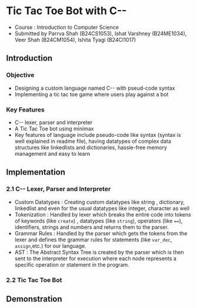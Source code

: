 # Tic Tac Toe Bot with C--

- Course : Introduction to Computer Science
- Submitted by Parrva Shah (B24CS1053), Ishat Varshney (B24ME1034), Veer Shah (B24CM1054), Ishita Tyagi (B24CI1017)

## Introduction

### Objective
- Designing a custom language named C-- with pseud-code syntax
- Implementing a tic tac toe game where users play against a bot

### Key Features
- C-- lexer, parser and interpreter
- A Tic Tac Toe bot using minimax
- Key features of language include pseudo-code like syntax (syntax is well explained in readme file), having datatypes of complex data structures like linkedlists and dictionaries, hassle-free memory management and easy to learn

## Implementation

### 2.1 C-- Lexer, Parser and Interpreter 
- Custom Datatypes : Creating custom datatypes like string , dictionary, linkedlist and even for the usual datatypes like integer, character as well
- Tokenization : Handled by lexer which breaks the entire code into tokens of keywords (like `create`) , datatypes (like `string`), operators (like `==`), identifiers, strings and numbers and returns them to the parser.
- Grammar Rules : Handled by the parser which gets the tokens from the lexer and defines the grammar rules for statements (like `var_dec`, `assign`,etc.) for our language. 
- AST : The Abstract Syntax Tree is created by the parser which is then sent to the interpreter for execution where each node represents a specific operation or statement in the program.


### 2.2 Tic Tac Toe Bot





## Demonstration 



